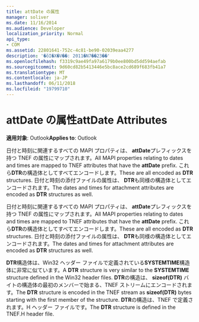 ```yaml
---
title: attDate の属性
manager: soliver
ms.date: 11/16/2014
ms.audience: Developer
localization_priority: Normal
api_type:
- COM
ms.assetid: 22801641-752c-4c81-be90-02039eaa4277
description: '�ŏI�X�V��: 2011�N7��23��'
ms.openlocfilehash: f3319c9ae49fa97a6179b0ee800bd5dd594aefab
ms.sourcegitcommit: 9d60cd82b5413446e5bc8ace2cd689f683fb41a7
ms.translationtype: MT
ms.contentlocale: ja-JP
ms.lasthandoff: 06/11/2018
ms.locfileid: "19799710"
---
```

# <a name="attdate-attributes"></a><span data-ttu-id="b0999-103">attDate の属性</span><span class="sxs-lookup"><span data-stu-id="b0999-103">attDate Attributes</span></span>

  
  
<span data-ttu-id="b0999-104">**適用対象**: Outlook</span><span class="sxs-lookup"><span data-stu-id="b0999-104">**Applies to**: Outlook</span></span> 
  
<span data-ttu-id="b0999-105">日付と時刻に関連するすべての MAPI プロパティは、 **attDate**プレフィックスを持つ TNEF の属性にマップされます。</span><span class="sxs-lookup"><span data-stu-id="b0999-105">All MAPI properties relating to dates and times are mapped to TNEF attributes that have the **attDate** prefix.</span></span> <span data-ttu-id="b0999-106">これら**DTR**の構造体としてすべてエンコードします。</span><span class="sxs-lookup"><span data-stu-id="b0999-106">These are all encoded as **DTR** structures.</span></span> <span data-ttu-id="b0999-107">日付と時刻の添付ファイルの属性は、 **DTR**も同様の構造体としてエンコードされます。</span><span class="sxs-lookup"><span data-stu-id="b0999-107">The dates and times for attachment attributes are encoded as **DTR** structures as well.</span></span> 
  
<span data-ttu-id="b0999-108">日付と時刻に関連するすべての MAPI プロパティは、 **attDate**プレフィックスを持つ TNEF の属性にマップされます。</span><span class="sxs-lookup"><span data-stu-id="b0999-108">All MAPI properties relating to dates and times are mapped to TNEF attributes that have the **attDate** prefix.</span></span> <span data-ttu-id="b0999-109">これら**DTR**の構造体としてすべてエンコードします。</span><span class="sxs-lookup"><span data-stu-id="b0999-109">These are all encoded as **DTR** structures.</span></span> <span data-ttu-id="b0999-110">日付と時刻の添付ファイルの属性は、 **DTR**も同様の構造体としてエンコードされます。</span><span class="sxs-lookup"><span data-stu-id="b0999-110">The dates and times for attachment attributes are encoded as **DTR** structures as well.</span></span> 
  
<span data-ttu-id="b0999-111">**DTR**構造体は、Win32 ヘッダー ファイルで定義されている**SYSTEMTIME**構造体に非常に似ています。</span><span class="sxs-lookup"><span data-stu-id="b0999-111">A **DTR** structure is very similar to the **SYSTEMTIME** structure defined in the Win32 header files.</span></span> <span data-ttu-id="b0999-112">**DTR**の構造は、 **sizeof(DTR)** バイトの構造体の最初のメンバーで始まる、TNEF ストリームにエンコードされます。</span><span class="sxs-lookup"><span data-stu-id="b0999-112">The **DTR** structure is encoded in the TNEF stream as **sizeof(DTR)** bytes starting with the first member of the structure.</span></span> <span data-ttu-id="b0999-113">**DTR**の構造は、TNEF で定義されます。H ヘッダー ファイルです。</span><span class="sxs-lookup"><span data-stu-id="b0999-113">The **DTR** structure is defined in the TNEF.H header file.</span></span> 
  

